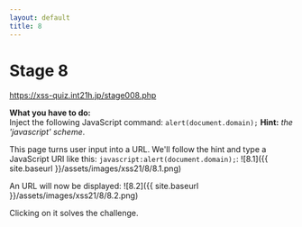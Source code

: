 ```yaml
---
layout: default
title: 8
---
```



# Stage 8
https://xss-quiz.int21h.jp/stage008.php


**What you have to do:**  
Inject the following JavaScript command: `alert(document.domain);`
**Hint:** *the 'javascript' scheme*.

This page turns user input into a URL. We'll follow the hint and type a JavaScript URI like this: 
`javascript:alert(document.domain);`:
![8.1]({{ site.baseurl }}/assets/images/xss21/8/8.1.png)

An URL will now be displayed:
![8.2]({{ site.baseurl }}/assets/images/xss21/8/8.2.png)

Clicking on it solves the challenge.

